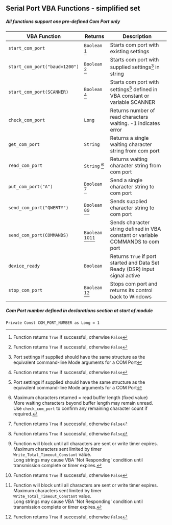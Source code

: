 ## Serial Port VBA Functions - simplified set

##### All functions support one pre-defined Com Port only

| VBA Function                   |  Returns           | Description                                                                      |
| -------------------------------|--------------------|----------------------------------------------------------------------------------|
| `start_com_port`               | `Boolean` [^1]     | Starts com port with existing settings                                           |
| `start_com_port("baud=1200")`  | `Boolean` [^1]     | Starts com port with supplied settings[^4] in string                             |
| `start_com_port(SCANNER)`      | `Boolean` [^1]     | Starts com port with settings[^4] defined in VBA constant or variable SCANNER    |
| `check_com_port`               | `Long`             | Returns number of read characters waiting. -1 indicates error                    |
| `get_com_port`                 | `String`           | Returns a single waiting character string from com port                          |
| `read_com_port`                | `String`  [^3]     | Returns waiting character string from com port                                   |
| `put_com_port("A")`            | `Boolean` [^1]     | Send a single character string to com port                                       |
| `send_com_port("QWERTY")`      | `Boolean` [^1][^2] | Sends supplied character string to com port                                      |
| `send_com_port(COMMANDS)`      | `Boolean` [^1][^2] | Sends character string defined in VBA constant or variable COMMANDS to com port  |
| `device_ready`                 | `Boolean`          | Returns `True` if port started and Data Set Ready (DSR) input signal active      |
| `stop_com_port`                | `Boolean` [^1]     | Stops com port and returns its control back to Windows                           |

##### Com Port number defined in declarations section at start of module   
`Private Const COM_PORT_NUMBER as Long = 1`    

[^1]: Function returns `True` if successful, otherwise `False`  

[^2]: Function will block until all characters are sent or write timer expires.  
      Maximum characters sent limited by timer `Write_Total_Timeout_Constant` value.   
      Long strings may cause VBA 'Not Responding' condition until transmission complete or timer expires.    
      
[^3]: Maximum characters returned = read buffer length (fixed value)    
      More waiting characters beyond buffer length may remain unread.   
      Use `check_com_port` to confirm any remaining character count if required.            
      
[^4]: Port settings if supplied should have the same structure as the equivalent command-line Mode arguments for a COM Port
